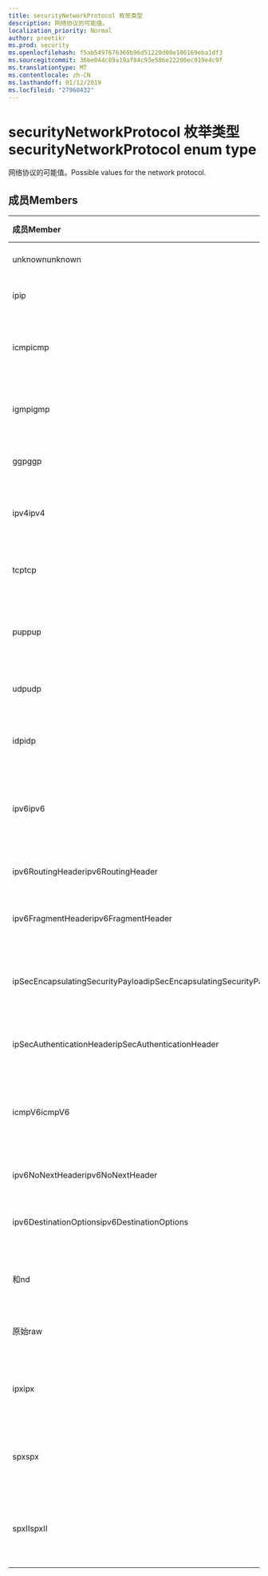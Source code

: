 ```yaml
---
title: securityNetworkProtocol 枚举类型
description: 网络协议的可能值。
localization_priority: Normal
author: preetikr
ms.prod: security
ms.openlocfilehash: f5ab5497676360b96d51220d00e106169eba1df3
ms.sourcegitcommit: 36be044c89a19af84c93e586e22200ec919e4c9f
ms.translationtype: MT
ms.contentlocale: zh-CN
ms.lasthandoff: 01/12/2019
ms.locfileid: "27960432"
---
```

# <a name="securitynetworkprotocol-enum-type"></a><span data-ttu-id="2fa4e-103">securityNetworkProtocol 枚举类型</span><span class="sxs-lookup"><span data-stu-id="2fa4e-103">securityNetworkProtocol enum type</span></span>

<span data-ttu-id="2fa4e-104">网络协议的可能值。</span><span class="sxs-lookup"><span data-stu-id="2fa4e-104">Possible values for the network protocol.</span></span>

## <a name="members"></a><span data-ttu-id="2fa4e-105">成员</span><span class="sxs-lookup"><span data-stu-id="2fa4e-105">Members</span></span>

|<span data-ttu-id="2fa4e-106">成员</span><span class="sxs-lookup"><span data-stu-id="2fa4e-106">Member</span></span>|<span data-ttu-id="2fa4e-107">值</span><span class="sxs-lookup"><span data-stu-id="2fa4e-107">Value</span></span>|<span data-ttu-id="2fa4e-108">说明</span><span class="sxs-lookup"><span data-stu-id="2fa4e-108">Description</span></span>|
|:---|:---|:---|
|<span data-ttu-id="2fa4e-109">unknown</span><span class="sxs-lookup"><span data-stu-id="2fa4e-109">unknown</span></span>|<span data-ttu-id="2fa4e-110">-1</span><span class="sxs-lookup"><span data-stu-id="2fa4e-110">-1</span></span>|<span data-ttu-id="2fa4e-111">未知的协议。</span><span class="sxs-lookup"><span data-stu-id="2fa4e-111">Unknown protocol.</span></span>|
|<span data-ttu-id="2fa4e-112">ip</span><span class="sxs-lookup"><span data-stu-id="2fa4e-112">ip</span></span>|<span data-ttu-id="2fa4e-113">0</span><span class="sxs-lookup"><span data-stu-id="2fa4e-113">0</span></span>|<span data-ttu-id="2fa4e-114">Internet 协议。</span><span class="sxs-lookup"><span data-stu-id="2fa4e-114">Internet Protocol.</span></span>|
|<span data-ttu-id="2fa4e-115">icmp</span><span class="sxs-lookup"><span data-stu-id="2fa4e-115">icmp</span></span>|<span data-ttu-id="2fa4e-116">1</span><span class="sxs-lookup"><span data-stu-id="2fa4e-116">1</span></span>| <span data-ttu-id="2fa4e-117">Internet 消息控制协议。</span><span class="sxs-lookup"><span data-stu-id="2fa4e-117">Internet Control Message Protocol.</span></span>|
|<span data-ttu-id="2fa4e-118">igmp</span><span class="sxs-lookup"><span data-stu-id="2fa4e-118">igmp</span></span>|<span data-ttu-id="2fa4e-119">2</span><span class="sxs-lookup"><span data-stu-id="2fa4e-119">2</span></span>| <span data-ttu-id="2fa4e-120">Internet 组管理协议。</span><span class="sxs-lookup"><span data-stu-id="2fa4e-120">Internet Group Management Protocol.</span></span>|
|<span data-ttu-id="2fa4e-121">ggp</span><span class="sxs-lookup"><span data-stu-id="2fa4e-121">ggp</span></span>|<span data-ttu-id="2fa4e-122">3</span><span class="sxs-lookup"><span data-stu-id="2fa4e-122">3</span></span>| <span data-ttu-id="2fa4e-123">网关之间的协议。</span><span class="sxs-lookup"><span data-stu-id="2fa4e-123">Gateway To Gateway Protocol.</span></span>|
|<span data-ttu-id="2fa4e-124">ipv4</span><span class="sxs-lookup"><span data-stu-id="2fa4e-124">ipv4</span></span>|<span data-ttu-id="2fa4e-125">4</span><span class="sxs-lookup"><span data-stu-id="2fa4e-125">4</span></span>| <span data-ttu-id="2fa4e-126">Internet 协议版本 4。</span><span class="sxs-lookup"><span data-stu-id="2fa4e-126">Internet Protocol version 4.</span></span>|
|<span data-ttu-id="2fa4e-127">tcp</span><span class="sxs-lookup"><span data-stu-id="2fa4e-127">tcp</span></span>|<span data-ttu-id="2fa4e-128">6</span><span class="sxs-lookup"><span data-stu-id="2fa4e-128">6</span></span>| <span data-ttu-id="2fa4e-129">传输控制协议。</span><span class="sxs-lookup"><span data-stu-id="2fa4e-129">Transmission Control Protocol.</span></span>|
|<span data-ttu-id="2fa4e-130">pup</span><span class="sxs-lookup"><span data-stu-id="2fa4e-130">pup</span></span>|<span data-ttu-id="2fa4e-131">12</span><span class="sxs-lookup"><span data-stu-id="2fa4e-131">12</span></span>| <span data-ttu-id="2fa4e-132">PARC 通用数据包协议。</span><span class="sxs-lookup"><span data-stu-id="2fa4e-132">PARC Universal Packet Protocol.</span></span>|
|<span data-ttu-id="2fa4e-133">udp</span><span class="sxs-lookup"><span data-stu-id="2fa4e-133">udp</span></span>|<span data-ttu-id="2fa4e-134">17</span><span class="sxs-lookup"><span data-stu-id="2fa4e-134">17</span></span>| <span data-ttu-id="2fa4e-135">用户数据报协议。</span><span class="sxs-lookup"><span data-stu-id="2fa4e-135">User Datagram Protocol.</span></span>|
|<span data-ttu-id="2fa4e-136">idp</span><span class="sxs-lookup"><span data-stu-id="2fa4e-136">idp</span></span>|<span data-ttu-id="2fa4e-137">22</span><span class="sxs-lookup"><span data-stu-id="2fa4e-137">22</span></span>| <span data-ttu-id="2fa4e-138">Internet 数据报协议。</span><span class="sxs-lookup"><span data-stu-id="2fa4e-138">Internet Datagram Protocol.</span></span>|
|<span data-ttu-id="2fa4e-139">ipv6</span><span class="sxs-lookup"><span data-stu-id="2fa4e-139">ipv6</span></span>|<span data-ttu-id="2fa4e-140">41</span><span class="sxs-lookup"><span data-stu-id="2fa4e-140">41</span></span>| <span data-ttu-id="2fa4e-141">Internet 协议版本 6 (ipv6)。</span><span class="sxs-lookup"><span data-stu-id="2fa4e-141">Internet Protocol version 6 (ipv6).</span></span>|
|<span data-ttu-id="2fa4e-142">ipv6RoutingHeader</span><span class="sxs-lookup"><span data-stu-id="2fa4e-142">ipv6RoutingHeader</span></span>|<span data-ttu-id="2fa4e-143">43</span><span class="sxs-lookup"><span data-stu-id="2fa4e-143">43</span></span>| <span data-ttu-id="2fa4e-144">ipv6 路由标头。</span><span class="sxs-lookup"><span data-stu-id="2fa4e-144">ipv6 Routing header.</span></span>|
|<span data-ttu-id="2fa4e-145">ipv6FragmentHeader</span><span class="sxs-lookup"><span data-stu-id="2fa4e-145">ipv6FragmentHeader</span></span>|<span data-ttu-id="2fa4e-146">44</span><span class="sxs-lookup"><span data-stu-id="2fa4e-146">44</span></span>| <span data-ttu-id="2fa4e-147">ipv6 片段标头。</span><span class="sxs-lookup"><span data-stu-id="2fa4e-147">ipv6 Fragment header.</span></span>|
|<span data-ttu-id="2fa4e-148">ipSecEncapsulatingSecurityPayload</span><span class="sxs-lookup"><span data-stu-id="2fa4e-148">ipSecEncapsulatingSecurityPayload</span></span>|<span data-ttu-id="2fa4e-149">50</span><span class="sxs-lookup"><span data-stu-id="2fa4e-149">50</span></span>| <span data-ttu-id="2fa4e-150">ipv6 正在封装安全负载标头。</span><span class="sxs-lookup"><span data-stu-id="2fa4e-150">ipv6 Encapsulating Security Payload header.</span></span>|
|<span data-ttu-id="2fa4e-151">ipSecAuthenticationHeader</span><span class="sxs-lookup"><span data-stu-id="2fa4e-151">ipSecAuthenticationHeader</span></span>|<span data-ttu-id="2fa4e-152">51</span><span class="sxs-lookup"><span data-stu-id="2fa4e-152">51</span></span>| <span data-ttu-id="2fa4e-153">ipv6 身份验证标头。</span><span class="sxs-lookup"><span data-stu-id="2fa4e-153">ipv6 Authentication header.</span></span>|
|<span data-ttu-id="2fa4e-154">icmpV6</span><span class="sxs-lookup"><span data-stu-id="2fa4e-154">icmpV6</span></span>|<span data-ttu-id="2fa4e-155">58</span><span class="sxs-lookup"><span data-stu-id="2fa4e-155">58</span></span>| <span data-ttu-id="2fa4e-156">Ipv6 的 Internet 控件消息协议。</span><span class="sxs-lookup"><span data-stu-id="2fa4e-156">Internet Control Message Protocol for ipv6.</span></span>|
|<span data-ttu-id="2fa4e-157">ipv6NoNextHeader</span><span class="sxs-lookup"><span data-stu-id="2fa4e-157">ipv6NoNextHeader</span></span>|<span data-ttu-id="2fa4e-158">59</span><span class="sxs-lookup"><span data-stu-id="2fa4e-158">59</span></span>| <span data-ttu-id="2fa4e-159">ipv6 不下一页眉。</span><span class="sxs-lookup"><span data-stu-id="2fa4e-159">ipv6 No next header.</span></span>|
|<span data-ttu-id="2fa4e-160">ipv6DestinationOptions</span><span class="sxs-lookup"><span data-stu-id="2fa4e-160">ipv6DestinationOptions</span></span>|<span data-ttu-id="2fa4e-161">60</span><span class="sxs-lookup"><span data-stu-id="2fa4e-161">60</span></span>| <span data-ttu-id="2fa4e-162">ipv6 目标选项标头。</span><span class="sxs-lookup"><span data-stu-id="2fa4e-162">ipv6 Destination Options header.</span></span>|
|<span data-ttu-id="2fa4e-163">和</span><span class="sxs-lookup"><span data-stu-id="2fa4e-163">nd</span></span>|<span data-ttu-id="2fa4e-164">77</span><span class="sxs-lookup"><span data-stu-id="2fa4e-164">77</span></span>| <span data-ttu-id="2fa4e-165">Net 磁盘协议 （非正式）。</span><span class="sxs-lookup"><span data-stu-id="2fa4e-165">Net Disk Protocol (unofficial).</span></span>|
|<span data-ttu-id="2fa4e-166">原始</span><span class="sxs-lookup"><span data-stu-id="2fa4e-166">raw</span></span>|<span data-ttu-id="2fa4e-167">255</span><span class="sxs-lookup"><span data-stu-id="2fa4e-167">255</span></span>| <span data-ttu-id="2fa4e-168">原始 IP 数据包协议。</span><span class="sxs-lookup"><span data-stu-id="2fa4e-168">Raw IP packet protocol.</span></span>|
|<span data-ttu-id="2fa4e-169">ipx</span><span class="sxs-lookup"><span data-stu-id="2fa4e-169">ipx</span></span>|<span data-ttu-id="2fa4e-170">1000</span><span class="sxs-lookup"><span data-stu-id="2fa4e-170">1000</span></span>| <span data-ttu-id="2fa4e-171">Internet 数据包 Exchange 协议。</span><span class="sxs-lookup"><span data-stu-id="2fa4e-171">Internet Packet Exchange Protocol.</span></span>|
|<span data-ttu-id="2fa4e-172">spx</span><span class="sxs-lookup"><span data-stu-id="2fa4e-172">spx</span></span>|<span data-ttu-id="2fa4e-173">1256</span><span class="sxs-lookup"><span data-stu-id="2fa4e-173">1256</span></span>| <span data-ttu-id="2fa4e-174">排序的包交换协议。</span><span class="sxs-lookup"><span data-stu-id="2fa4e-174">Sequenced Packet Exchange protocol.</span></span>|
|<span data-ttu-id="2fa4e-175">spxII</span><span class="sxs-lookup"><span data-stu-id="2fa4e-175">spxII</span></span>|<span data-ttu-id="2fa4e-176">1257</span><span class="sxs-lookup"><span data-stu-id="2fa4e-176">1257</span></span>| <span data-ttu-id="2fa4e-177">排序的包交换版本 2 协议。</span><span class="sxs-lookup"><span data-stu-id="2fa4e-177">Sequenced Packet Exchange version 2 protocol.</span></span>|
